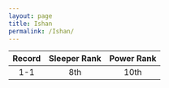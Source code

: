 ```yaml
---
layout: page
title: Ishan
permalink: /Ishan/
---
```


Record | Sleeper Rank | Power Rank               
:--: | :--: | :--:
1-1 | 8th | 10th   
